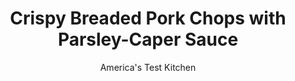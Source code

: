 ---
layout: ../../layouts/MarkdownPostLayout.astro
title: Crispy Breaded Pork Chops with Parsley-Caper Sauce
author: America's Test Kitchen
pubDate: 2023-03-15
description: "The simple parsley-caper sauce complements these pork chops without being overpowering."
image_url: https://res.cloudinary.com/hksqkdlah/image/upload/ar_1:1,c_fill,dpr_2.0,f_auto,fl_lossy.progressive.strip_profile,g_faces:auto,q_auto:low,w_344/7394_cvr-sfs-porkcutlets-164-280765
tags: ["Main Courses","Pork","Weeknight","30-Minute Suppers"]
calories: 5023
protein: 50
carbohydrates: 36
fats: 
fiber: 2
ingredients: ["1 cup, chopped parsley","1/4 cup, drained capers","3 tablespoons, lemon juice","1 1/2 cups, olive oil",", Salt and pepper","1/2 cup, all-purpose flour","2 large, eggs","2 cups, panko (see note)","8 , boneless pork chops (3 to 4 ounces each), about 1/4 inch thick"]
serves: 4
time: "30 minutes"
instructions: ["Adjust oven rack to middle position and heat oven to 200 degrees. Place parsley, capers, and lemon juice in blender. With blender running, slowly drizzle in ½ cup oil and blend until smooth and emulsified, about 1 minute. Transfer to serving bowl and season with salt and pepper.","Place flour in shallow dish. Beat eggs in second shallow dish. Place bread crumbs in third shallow dish. Pat chops dry with paper towels and season with salt and pepper. One at a time, coat chops lightly with flour, dip them in egg, and dredge in crumbs, pressing to adhere. Transfer cutlets to large plate and let dry 5 minutes.","Heat ½ cup oil in large nonstick skillet over medium heat until just smoking. Add half of pork and cook until golden brown and crisp, about 2 minutes per side. Transfer to wire rack set inside rimmed baking sheet and keep warm in oven. Wipe out skillet with paper towels and repeat with remaining oil and pork. Serve, passing sauce at table."]
nutrition: ["876 mg Potassium","507 mg Phosphorus","118 mg Calcium","4 mg Iron","67 mg Magnesium","898 mg Sodium","4 mg Zinc","101 g Fat","12 mg Niacin (B3)","63 g Monounsaturated","10 g Polyunsaturated","24 mg Vitamin C","1 µg Vitamin D","220 mg Cholesterol","15 g Saturated","2 g Fiber","24 µg Folic acid","43 µg Folate (food)","1 g Sugars","298 µg Vitamin K","191 g Water","36 g Carbs","84 µg Folate equivalent (total)","50 g Protein","12 mg Vitamin E","1 µg Vitamin B12","1 mg Vitamin B6","108 µg Vitamin A","1255 kcal Energy","5023 calories"]
notes: "A briny, lemony sauce is a good foil for the richness of pan-fried pork cutlets."
---